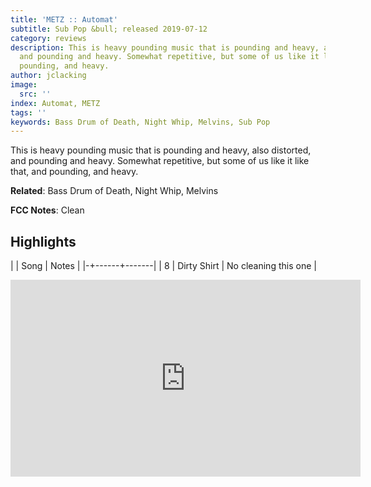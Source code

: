 ```yaml
---
title: 'METZ :: Automat'
subtitle: Sub Pop &bull; released 2019-07-12
category: reviews
description: This is heavy pounding music that is pounding and heavy, also distorted,
  and pounding and heavy. Somewhat repetitive, but some of us like it like that, and
  pounding, and heavy.
author: jclacking
image:
  src: ''
index: Automat, METZ
tags: ''
keywords: Bass Drum of Death, Night Whip, Melvins, Sub Pop
---
```

This is heavy pounding music that is pounding and heavy, also distorted, and pounding and heavy. Somewhat repetitive, but some of us like it like that, and pounding, and heavy.<!--more-->

**Related**: Bass Drum of Death, Night Whip, Melvins

**FCC Notes**: Clean

## Highlights

| | Song | Notes |
|-+------+-------|
| 8 | Dirty Shirt | No cleaning this one |

<div class="tlo-detail-video"><iframe width="560" height="315" src="https://www.youtube.com/embed/23D631c7SAE" frameborder="0" allow="autoplay; encrypted-media" allowfullscreen></iframe></div>

